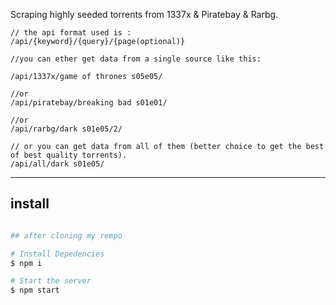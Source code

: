 Scraping highly seeded torrents from 1337x & Piratebay & Rarbg.

```
// the api format used is :
/api/{keyword}/{query}/{page(optional)}

//you can ether get data from a single source like this:

/api/1337x/game of thrones s05e05/

//or
/api/piratebay/breaking bad s01e01/

//or
/api/rarbg/dark s01e05/2/

// or you can get data from all of them (better choice to get the best of best quality torrents).
/api/all/dark s01e05/

```

---

## install

```sh

## after cloning my rempo

# Install Depedencies
$ npm i

# Start the server
$ npm start

```
